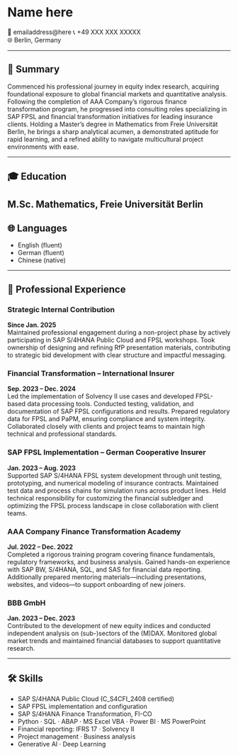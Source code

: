 # Name here

📧 emailaddress@here 
📞 +49 XXX XXX XXXXX  
🌐 Berlin, Germany

---

## 🧠 Summary
Commenced his professional journey in equity index research, acquiring foundational exposure to global financial markets and quantitative analysis. Following the completion of AAA Company’s rigorous finance transformation program, he progressed into consulting roles specializing in SAP FPSL and financial transformation initiatives for leading insurance clients. Holding a Master’s degree in Mathematics from Freie Universität Berlin, he brings a sharp analytical acumen, a demonstrated aptitude for rapid learning, and a refined ability to navigate multicultural project environments with ease.


---

## 🎓 Education
**M.Sc. Mathematics**, Freie Universität Berlin
---

## 🌐 Languages
- English (fluent)  
- German (fluent)
- Chinese (native) 
---

## 💼 Professional Experience
### Strategic Internal Contribution  
**Since Jan. 2025**  
Maintained professional engagement during a non-project phase by actively participating in SAP S/4HANA Public Cloud and FPSL workshops. Took ownership of designing and refining RfP presentation materials, contributing to strategic bid development with clear structure and impactful messaging.


### Financial Transformation – International Insurer  
**Sep. 2023 – Dec. 2024**  
Led the implementation of Solvency II use cases and developed FPSL-based data processing tools. Conducted testing, validation, and documentation of SAP FPSL configurations and results. Prepared regulatory data for FPSL and PaPM, ensuring compliance and system integrity. Collaborated closely with clients and project teams to maintain high technical and professional standards.


### SAP FPSL Implementation – German Cooperative Insurer  
**Jan. 2023 – Aug. 2023**  
Supported SAP S/4HANA FPSL system development through unit testing, prototyping, and numerical modeling of insurance contracts. Maintained test data and process chains for simulation runs across product lines. Held technical responsibility for customizing the financial subledger and optimizing the FPSL process landscape in close collaboration with client teams.

### AAA Company Finance Transformation Academy  
**Jul. 2022 – Dec. 2022**  
Completed a rigorous training program covering finance fundamentals, regulatory frameworks, and business analysis. Gained hands-on experience with SAP BW, S/4HANA, SQL, and SAS for financial data reporting. Additionally prepared mentoring materials—including presentations, websites, and videos—to support onboarding of new joiners.


### BBB GmbH  
**Jan. 2023 – Dec. 2023**  
Contributed to the development of new equity indices and conducted independent analysis on (sub-)sectors of the (M)DAX. Monitored global market trends and maintained financial databases to support quantitative research.

---

## 🛠️ Skills

- SAP S/4HANA Public Cloud (C_S4CFI_2408 certified)  
- SAP FPSL implementation and configuration  
- SAP S/4HANA Finance Transformation, FI-CO  
- Python · SQL · ABAP · MS Excel VBA · Power BI · MS PowerPoint  
- Financial reporting: IFRS 17 · Solvency II  
- Project management · Business analysis  
- Generative AI · Deep Learning

